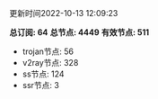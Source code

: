 更新时间2022-10-13 12:09:23

**总订阅: 64**
**总节点: 4449**
**有效节点: 511**
- trojan节点: 56
- v2ray节点: 328
- ss节点: 124
- ssr节点: 3
